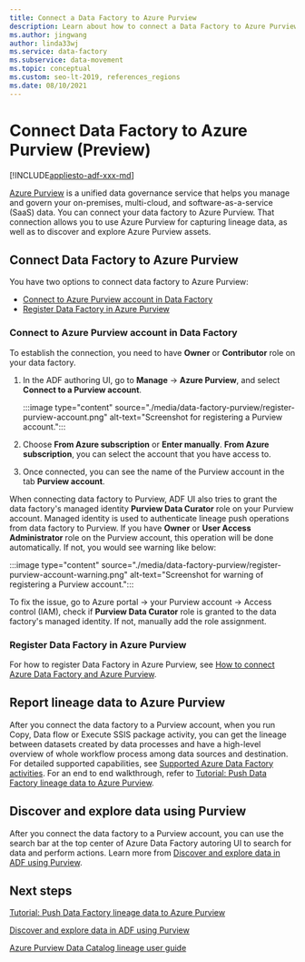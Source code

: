 ```yaml
---
title: Connect a Data Factory to Azure Purview
description: Learn about how to connect a Data Factory to Azure Purview
ms.author: jingwang
author: linda33wj
ms.service: data-factory
ms.subservice: data-movement
ms.topic: conceptual
ms.custom: seo-lt-2019, references_regions
ms.date: 08/10/2021
---
```


# Connect Data Factory to Azure Purview (Preview)

[!INCLUDE[appliesto-adf-xxx-md](includes/appliesto-adf-xxx-md.md)]

[Azure Purview](../purview/overview.md) is a unified data governance service that helps you manage and govern your on-premises, multi-cloud, and software-as-a-service (SaaS) data. You can connect your data factory to Azure Purview. That connection allows you to use Azure Purview for capturing lineage data, as well as to discover and explore Azure Purview assets.

## Connect Data Factory to Azure Purview

You have two options to connect data factory to Azure Purview:

- [Connect to Azure Purview account in Data Factory](#connect-to-azure-purview-account-in-data-factory)
- [Register Data Factory in Azure Purview](#register-data-factory-in-azure-purview)

### Connect to Azure Purview account in Data Factory

To establish the connection, you need to have **Owner** or **Contributor** role on your data factory.

1. In the ADF authoring UI, go to **Manage** -> **Azure Purview**, and select **Connect to a Purview account**. 

    :::image type="content" source="./media/data-factory-purview/register-purview-account.png" alt-text="Screenshot for registering a Purview account.":::

2. Choose **From Azure subscription** or **Enter manually**. **From Azure subscription**, you can select the account that you have access to.

3. Once connected, you can see the name of the Purview account in the tab **Purview account**.

When connecting data factory to Purview, ADF UI also tries to grant the data factory's managed identity **Purview Data Curator** role on your Purview account. Managed identity is used to authenticate lineage push operations from data factory to Purview. If you have **Owner** or **User Access Administrator** role on the Purview account, this operation will be done automatically. If not, you would see warning like below:

:::image type="content" source="./media/data-factory-purview/register-purview-account-warning.png" alt-text="Screenshot for warning of registering a Purview account.":::

To fix the issue, go to Azure portal -> your Purview account -> Access control (IAM), check if **Purview Data Curator** role is granted to the data factory's managed identity. If not, manually add the role assignment.

### Register Data Factory in Azure Purview

For how to register Data Factory in Azure Purview, see [How to connect Azure Data Factory and Azure Purview](../purview/how-to-link-azure-data-factory.md). 

## Report lineage data to Azure Purview

After you connect the data factory to a Purview account, when you run Copy, Data flow or Execute SSIS package activity, you can get the lineage between datasets created by data processes and have a high-level overview of whole workflow process among data sources and destination. For detailed supported capabilities, see [Supported Azure Data Factory activities](../purview/how-to-link-azure-data-factory.md#supported-azure-data-factory-activities). For an end to end walkthrough, refer to [Tutorial: Push Data Factory lineage data to Azure Purview](tutorial-push-lineage-to-purview.md).

## Discover and explore data using Purview

After you connect the data factory to a Purview account, you can use the search bar at the top center of Azure Data Factory autoring UI to search for data and perform actions. Learn more from [Discover and explore data in ADF using Purview](how-to-discover-explore-purview-data.md).

## Next steps

[Tutorial: Push Data Factory lineage data to Azure Purview](tutorial-push-lineage-to-purview.md)

[Discover and explore data in ADF using Purview](how-to-discover-explore-purview-data.md)

[Azure Purview Data Catalog lineage user guide](../purview/catalog-lineage-user-guide.md)